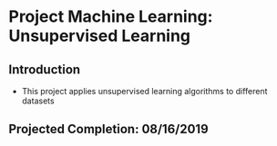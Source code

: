 # Project Machine Learning: Unsupervised Learning

## Introduction
* This project applies unsupervised learning algorithms to different datasets

## Projected Completion: 08/16/2019
